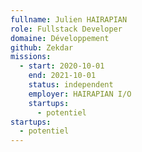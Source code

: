 ```yaml
---
fullname: Julien HAIRAPIAN
role: Fullstack Developer
domaine: Développement
github: Zekdar
missions:
  - start: 2020-10-01
    end: 2021-10-01
    status: independent
    employer: HAIRAPIAN I/O
    startups:
      - potentiel
startups:
  - potentiel
---
```

